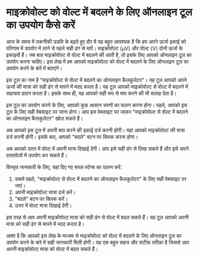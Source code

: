 माइक्रोवोल्ट को वोल्ट में बदलने के लिए ऑनलाइन टूल का उपयोग कैसे करें
====================================================================

आज के समय में तकनीकी उन्नति के बढ़ते हुए दौर में यह बहुत आवश्यक है कि हम अपने ऊर्जा इकाई को परिणाम में उपयोग में लाने से पहले सही ढंग से मापें। माइक्रोवोल्ट (µV) और वोल्ट (V) दोनों ऊर्जा के इकाइयों हैं। जब बात माइक्रोवोल्ट से वोल्ट में बदलने की आती है, तो इसके लिए आपको ऑनलाइन टूल का उपयोग करना चाहिए। इस लेख में हम आपको माइक्रोवोल्ट को वोल्ट में बदलने के लिए ऑनलाइन टूल का उपयोग करने के बारे में बताएंगे।

इस टूल का नाम है "माइक्रोवोल्ट से वोल्ट में बदलने का ऑनलाइन कैलकुलेटर"। यह टूल आपको अपने ऊर्जा की मात्रा को सही ढंग से मापने में मदद करता है। यह टूल आपको माइक्रोवोल्ट से वोल्ट में बदलने में सहायता प्रदान करता है। इसके साथ ही, यह आपको सही रूप से माप करने की भी सलाह देता है।

इस टूल का उपयोग करने के लिए, आपको कुछ आसान चरणों का पालन करना होगा। पहले, आपको इस टूल के लिए सही वेबसाइट पर जाना होगा। आप इस वेबसाइट पर जाकर "माइक्रोवोल्ट से वोल्ट में बदलने का ऑनलाइन कैलकुलेटर" खोल सकते हैं।

अब आपको इस टूल में अपनी माप करने की इकाई दर्ज करनी होगी। यहां आपको माइक्रोवोल्ट की मात्रा दर्ज करनी होगी। इसके बाद, आपको "बदले" बटन पर क्लिक करना होगा।

अब आपको उत्तर में वोल्ट में अपनी मात्रा दिखाई देगी। आप इसे सही ढंग से लिख सकते हैं और इसे अपने दस्तावेज़ों में उपयोग कर सकते हैं।

विस्तृत जानकारी के लिए, यहां दिए गए सरल स्टेप्स का पालन करें:

1. सबसे पहले, "माइक्रोवोल्ट से वोल्ट में बदलने का ऑनलाइन कैलकुलेटर" के लिए सही वेबसाइट पर जाएं।
2. अपनी माइक्रोवोल्ट मात्रा दर्ज करें।
3. "बदले" बटन पर क्लिक करें।
4. उत्तर में वोल्ट मात्रा दिखाई देगी।

इस तरह से आप अपनी माइक्रोवोल्ट मात्रा को सही ढंग से वोल्ट में बदल सकते हैं। यह टूल आपको अपनी मात्रा को सही ढंग से मापने में मदद करता है।

आशा है कि आपको इस लेख के माध्यम से माइक्रोवोल्ट को वोल्ट में बदलने के लिए ऑनलाइन टूल का उपयोग करने के बारे में सही जानकारी मिली होगी। यह एक बहुत सहज और सटीक तरीका है जिससे आप अपनी माइक्रोवोल्ट मात्रा को वोल्ट में बदल सकते हैं।